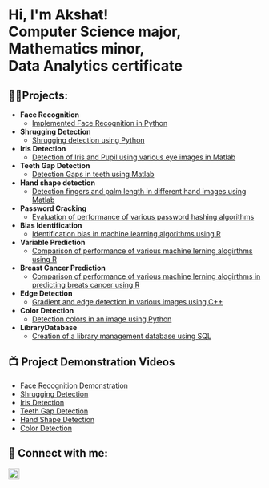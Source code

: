 <h1>Hi, I'm Akshat! <br/>Computer Science major, Mathematics minor, <br>        
  Data Analytics certificate </h1>

<h2>👨‍💻Projects:</h2>

- <b>Face Recognition</b>
  - [Implemented Face Recognition in Python](https://github.com/akboudh/FaceDetection)
- <b>Shrugging Detection</b>
  - [Shrugging detection using Python](https://github.com/akboudh/ShruggingDetection)
- <b>Iris Detection</b>
  - [Detection of Iris and Pupil using various eye images in Matlab](https://github.com/akboudh/IrisDetection)
- <b>Teeth Gap Detection</b>
  - [Detection Gaps in teeth using Matlab](https://github.com/akboudh/TeethSegmentation)
- <b>Hand shape detection</b>
  - [Detection fingers and palm length in different hand images using Matlab](https://github.com/akboudh/HandShapeDetection)
- <b>Password Cracking</b>
  - [Evaluation of performance of various password hashing algorithms](https://github.com/akboudh/PasswordCracking)
- <b>Bias Identification</b>
  - [Identification bias in machine learning algorithms using R](https://github.com/akboudh/BiasIdentification)
- <b>Variable Prediction</b>
  - [Comparison of performance of various machine lerning alogirthms using R](https://github.com/akboudh/VariablePrediction)
- <b>Breast Cancer Prediction</b>
  - [Comparison of performance of various machine lerning alogirthms in predicting breats cancer using R](https://github.com/akboudh/BreastCancer)
- <b>Edge Detection</b>
  - [Gradient and edge detection in various images using C++ ](https://github.com/akboudh/EdgeDetection)
- <b>Color Detection</b>
  - [Detection colors in an image using Python](https://github.com/akboudh/ColorDetection)
- <b>LibraryDatabase</b>
  - [Creation of a library management database using SQL](https://github.com/akboudh/libraryDatabase)


<h2>📺 Project Demonstration Videos</h2>

- [Face Recognition Demonstration](https://www.youtube.com/watch?v=6dmhbq5XsuQ)
- [Shrugging Detection](https://youtu.be/bDls7UwuAQE)
- [Iris Detection](https://youtu.be/9s6mKeB-OtU)
- [Teeth Gap Detection](https://youtu.be/DUc1zF668RI)
- [Hand Shape Detection]( https://youtu.be/qTsa4DgnLSw)
- [Color Detection]( https://youtu.be/gO17jn3359M)

<h2> 🤳 Connect with me:</h2>

[<img align="left" alt="JoshMadakor | LinkedIn" width="22px" src="https://cdn.jsdelivr.net/npm/simple-icons@v3/icons/linkedin.svg" />][linkedin]

[linkedin]: https://www.linkedin.com/in/akshatboudh


